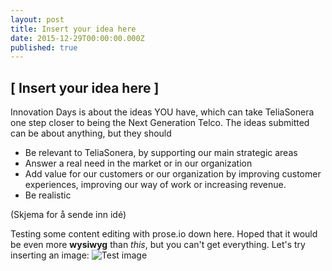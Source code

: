 ```yaml
---
layout: post
title: Insert your idea here
date: 2015-12-29T00:00:00.000Z
published: true
---
```



## [ Insert your idea here ]
Innovation Days is about the ideas YOU have, which can take TeliaSonera one step closer to being the Next Generation Telco. The ideas submitted can be about anything, but they should

* Be relevant to TeliaSonera, by supporting our main strategic areas
* Answer a real need in the market or in our organization
* Add value for our customers or our organization by improving customer experiences, improving our way of work or increasing revenue.
* Be realistic

(Skjema for å sende inn idé)

Testing some content editing with prose.io down here. Hoped that it would be even more **wysiwyg** than _this_, but you can't get everything. Let's try inserting an image:
![Test image]({{site.baseurl}}/assets/images/logo.png)

